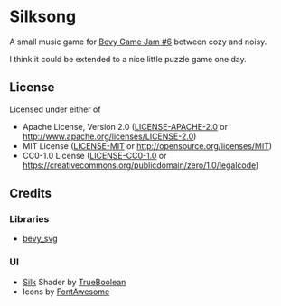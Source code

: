 # Silksong

A small music game for [Bevy Game Jam #6](https://itch.io/jam/bevy-jam-6) between cozy and noisy.

I think it could be extended to a nice little puzzle game one day.

## License

Licensed under either of

* Apache License, Version 2.0
  ([LICENSE-APACHE-2.0](LICENSE-Apache-2.0) or <http://www.apache.org/licenses/LICENSE-2.0>)
* MIT License
  ([LICENSE-MIT](LICENSE-MIT) or <http://opensource.org/licenses/MIT>)
* CC0-1.0 License
  ([LICENSE-CC0-1.0](LICENSE-CC0-1.0) or <https://creativecommons.org/publicdomain/zero/1.0/legalcode>)

## Credits

### Libraries

* [bevy_svg](https://docs.rs/bevy_svg/latest/bevy_svg/)

### UI

* [Silk](https://www.shadertoy.com/view/Xs3SRn) Shader by [TrueBoolean](https://www.shadertoy.com/user/TrueBoolean)
* Icons by [FontAwesome](https://fontawesome.com)
